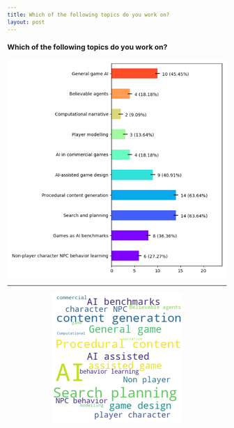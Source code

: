 ```yaml
---
title: Which of the following topics do you work on? 
layout: post
---
```


### Which of the following topics do you work on? 


<center><img src='assets/png/q1.png' /></center>

<hr><center><img src='assets/png/q1-wordcloud.png' /></center>